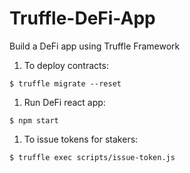# Truffle-DeFi-App
Build a DeFi app using Truffle Framework 

1. To deploy contracts:
```console
$ truffle migrate --reset
```
1. Run DeFi react app:
```console
$ npm start
```
1. To issue tokens for stakers:
```console
$ truffle exec scripts/issue-token.js
```
